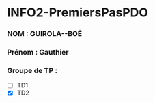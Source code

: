 # INFO2-PremiersPasPDO

### NOM : GUIROLA--BOË
### Prénom : Gauthier
### Groupe de TP : 
- [ ] TD1
- [x] TD2
